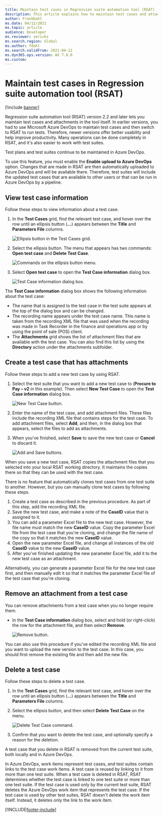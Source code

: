 ```yaml
---
title: Maintain test cases in Regression suite automation tool (RSAT)
description: This article explains how to maintain test cases and attachments in Regression suite automation tool (RSAT).
author: FrankDahl
ms.date: 04/12/2021
ms.topic: article
audience: Developer
ms.reviewer: sericks
ms.search.region: Global
ms.author: fdahl
ms.search.validFrom: 2021-04-12
ms.dyn365.ops.version: AX 7.0.0
ms.custom: 
---
```


# Maintain test cases in Regression suite automation tool (RSAT)

[!include [banner](../../includes/banner.md)]

Regression suite automation tool (RSAT) version 2.2 and later lets you maintain test cases and attachments in the tool itself. In earlier versions, you had to use Microsoft Azure DevOps to maintain test cases and then switch to RSAT to run tests. Therefore, newer versions offer better usability and help improve productivity. Many operations can be done completely in RSAT, and it's also easier to work with test suites.

Test plans and test suites continue to be maintained in Azure DevOps.

To use this feature, you must enable the **Enable upload to Azure DevOps** option. Changes that are made in RSAT are then automatically uploaded to Azure DevOps and will be available there. Therefore, test suites will include the updated test cases that are available to other users or that can be run in Azure DevOps by a pipeline.

## View test case information

Follow these steps to view information about a test case.

1. In the **Test Cases** grid, find the relevant test case, and hover over the row until an ellipsis button (**...**) appears between the **Title** and **Parameters File** columns.

    ![Ellipsis button in the Test Cases grid.](media/test-case-details.png)

2. Select the ellipsis button. The menu that appears has two commands: **Open test case** and **Delete Test Case**.

    ![Commands on the ellipsis button menu.](media/test-case-details-context.png)

3. Select **Open test case** to open the **Test Case information** dialog box.

    ![Test Case information dialog box.](media/test-case-information.png)

The **Test Case information** dialog box shows the following information about the test case:

+ The name that is assigned to the test case in the test suite appears at the top of the dialog box and can be changed.
+ The recording name appears under the test case name. This name is taken from the recording XML file that was used when the recording was made in Task Recorder in the finance and operations app or by using the point of sale (POS) client.
+ The **Attachments** grid shows the list of attachment files that are available with the test case. You can also find this list by using the **Directory** action under the attachments subfolder.

## Create a test case that has attachments

Follow these steps to add a new test case by using RSAT.

1. Select the test suite that you want to add a new test case to (**Procure to Pay – v2** in this example). Then select **New Test Case** to open the **Test Case information** dialog box.

    ![New Test Case button.](media/test-case-add.png)

2. Enter the name of the test case, and add attachment files. These files include the recording XML file that contains steps for the test case. To add attachment files, select **Add**, and then, in the dialog box that appears, select the files to add as attachments.
3. When you've finished, select **Save** to save the new test case or **Cancel** to discard it.

    ![Add and Save buttons.](media/add-test-case.png)

When you save a new test case, RSAT copies the attachment files that you selected into your local RSAT working directory. It maintains the copies there so that they can be used with the test case.

There is no feature that automatically clones test cases from one test suite to another. However, but you can manually clone test cases by following these steps.

1. Create a test case as described in the previous procedure. As part of this step, add the recording XML file.
2. Save the new test case, and make a note of the **CaseID** value that is assigned to it.
3. You can add a parameter Excel file to the new test case. However, the file name must match the new **CaseID** value. Copy the parameter Excel file from the test case that you're cloning, and change the file name of the copy so that it matches the new **CaseID** value.
4. Open the new parameter Excel file, and change all instances of the old **CaseID** value to the new **CaseID** value.
5. After you've finished updating the new parameter Excel file, add it to the new test case as an attachment.

Alternatively, you can generate a parameter Excel file for the new test case first, and then manually edit it so that it matches the parameter Excel file of the test case that you're cloning.

## Remove an attachment from a test case

You can remove attachments from a test case when you no longer require them.

- In the **Test Case information** dialog box, select and hold (or right-click) the row for the attachment file, and then select **Remove**.

    ![Remove button.](media/remove-attachment.png)

You can also use this procedure if you've edited the recording XML file and you want to upload the new version to the test case. In this case, you should first remove the existing file and then add the new file.

## Delete a test case

Follow these steps to delete a test case.

1. In the **Test Cases** grid, find the relevant test case, and hover over the row until an ellipsis button (**...**) appears between the **Title** and **Parameters File** columns.
2. Select the ellipsis button, and then select **Delete Test Case** on the menu.

    ![Delete Test Case command.](media/delete-test-case.png)

3. Confirm that you want to delete the test case, and optionally specify a reason for the deletion.

A test case that you delete in RSAT is removed from the current test suite, both locally and in Azure DevOps.

In Azure DevOps, work items represent test cases, and test suites contain links to the test case work items. A test case is reused by linking to it from more than one test suite. When a test case is deleted in RSAT, RSAT determines whether the test case is linked to one test suite or more than one test suite. If the test case is used only by the current test suite, RSAT deletes the Azure DevOps work item that represents the test case. If the test case is used by other test suites, RSAT doesn't delete the work item itself. Instead, it deletes only the link to the work item.

[!INCLUDE[footer-include](../../../../includes/footer-banner.md)]

